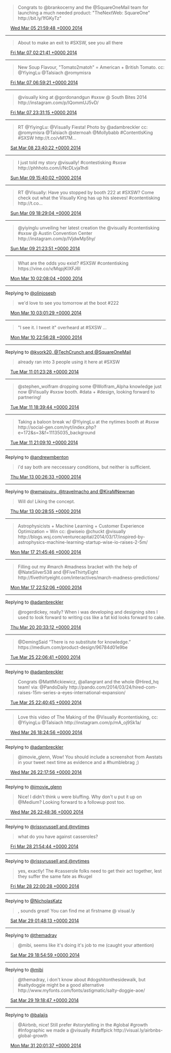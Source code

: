 > Congrats to @brankocerny  and the @SquareOneMail team for launching a much needed product: "TheNextWeb: SquareOne" http://bit\.ly/1fGKyTz"

<img src="../../media/tweet.ico" width="12" /> [Wed Mar 05 21:59:48 +0000 2014](https://twitter.com/adambreckler/status/441332276266151937)

----

> About to make an exit to \#SXSW, see you all there

<img src="../../media/tweet.ico" width="12" /> [Fri Mar 07 02:21:41 +0000 2014](https://twitter.com/adambreckler/status/441760569436028928)

----

> New Soup Flavour, "Tomato2matoh" \= American \+ British Tomato\. cc: @YiyingLu @Talsiach @romymisra

<img src="../../media/tweet.ico" width="12" /> [Fri Mar 07 06:59:21 +0000 2014](https://twitter.com/adambreckler/status/441830445215281152)

----

> @visually king at @gordonandgun \#sxsw @ South Bites 2014 http://instagram\.com/p/lQommUJ5vD/

<img src="../../media/tweet.ico" width="12" /> [Fri Mar 07 23:31:15 +0000 2014](https://twitter.com/adambreckler/status/442080065783099392)

----

> RT @YiyingLu: @Visually Fiesta\! Photo by @adambreckler cc: @romymisra @Talsiach @sternoah @Mollybabb \#ContentIsKing \#SXSW http://t\.co/vM17M…

<img src="../../media/tweet.ico" width="12" /> [Sat Mar 08 23:40:22 +0000 2014](https://twitter.com/adambreckler/status/442444747634794497)

----

> I just told my story @visually\! \#contestisking \#sxsw http://phhhoto\.com/i/NcDLvja1hdi

<img src="../../media/tweet.ico" width="12" /> [Sun Mar 09 15:40:02 +0000 2014](https://twitter.com/adambreckler/status/442686253654224896)

----

> RT @Visually: Have you stopped by booth 222 at  \#SXSW? Come check out what the Visually King has up his sleeves\! \#contentisking http://t\.co…

<img src="../../media/tweet.ico" width="12" /> [Sun Mar 09 18:29:04 +0000 2014](https://twitter.com/adambreckler/status/442728793744998400)

----

> @yiyinglu unveiling her latest creation the @visually \#contentisking \#sxsw @ Austin Convention Center http://instagram\.com/p/lVjdwMp5hy/

<img src="../../media/tweet.ico" width="12" /> [Sun Mar 09 21:23:51 +0000 2014](https://twitter.com/adambreckler/status/442772778622939137)

----

> What are the odds you exist? \#SXSW \#contentisking https://vine\.co/v/MqpjKIXFJ6l

<img src="../../media/tweet.ico" width="12" /> [Mon Mar 10 02:08:04 +0000 2014](https://twitter.com/adambreckler/status/442844306336792577)

----

Replying to [@olinjoseph](https://twitter.com/olinjoseph/status/442857149446623232)

> we'd love to see you tomorrow at the boot \#222

<img src="../../media/tweet.ico" width="12" /> [Mon Mar 10 03:01:29 +0000 2014](https://twitter.com/adambreckler/status/442857745281060864)

----

> "I see it\. I tweet it" overheard at \#SXSW \.\.\.

<img src="../../media/tweet.ico" width="12" /> [Mon Mar 10 22:56:28 +0000 2014](https://twitter.com/adambreckler/status/443158476034809856)

----

Replying to [@kyork20, @TechCrunch and @SquareOneMail](https://twitter.com/kyork20/status/442718236908326912)

> already ran into 3 people using it here at \#SXSW

<img src="../../media/tweet.ico" width="12" /> [Tue Mar 11 01:23:28 +0000 2014](https://twitter.com/adambreckler/status/443195468961435649)

----

> @stephen\_wolfram dropping some @Wolfram\_Alpha knowledge just now @Visually \#sxsw booth\. \#data \+ \#design, looking forward to partnering\!

<img src="../../media/tweet.ico" width="12" /> [Tue Mar 11 18:39:44 +0000 2014](https://twitter.com/adambreckler/status/443456251674914816)

----

> Taking a baloon break w/ @YiyingLu at the nytimes booth at \#sxsw http://social\-gen\.com/nyt/index\.php?e\=172&s\=3&f\=11135035\_background

<img src="../../media/tweet.ico" width="12" /> [Tue Mar 11 21:09:10 +0000 2014](https://twitter.com/adambreckler/status/443493860992229377)

----

Replying to [@andrewmbenton](https://twitter.com/sircromulent/status/443903166610817024)

> i'd say both are neccessary conditions, but neither is sufficient\.

<img src="../../media/tweet.ico" width="12" /> [Thu Mar 13 00:26:33 +0000 2014](https://twitter.com/adambreckler/status/443905922411163648)

----

Replying to [@wmaiouiru, @travelmacho and @KiraMNewman](https://twitter.com/wmaiouiru/status/443883081057857538)

> Will do\! Liking the concept\.

<img src="../../media/tweet.ico" width="12" /> [Thu Mar 13 00:28:55 +0000 2014](https://twitter.com/adambreckler/status/443906517259939840)

----

> Astrophysicists \+ Machine Learning \+ Customer Experience Optimization \= Win cc: @wiseio @chuckt @visually http://blogs\.wsj\.com/venturecapital/2014/03/17/inspired\-by\-astrophysics\-machine\-learning\-startup\-wise\-io\-raises\-2\-5m/

<img src="../../media/tweet.ico" width="12" /> [Mon Mar 17 21:45:46 +0000 2014](https://twitter.com/adambreckler/status/445677398512521217)

----

> Filling out my \#march \#madness bracket with the help of @NateSilver538 and @FiveThirtyEight http://fivethirtyeight\.com/interactives/march\-madness\-predictions/

<img src="../../media/tweet.ico" width="12" /> [Mon Mar 17 22:52:06 +0000 2014](https://twitter.com/adambreckler/status/445694089137102848)

----

Replying to [@adambreckler](https://twitter.com/rogerdickey/status/445747502235791360)

> @rogerdickey, really? When i was developing and designing sites I used to look forward to writing css like a fat kid looks forward to cake\.

<img src="../../media/tweet.ico" width="12" /> [Thu Mar 20 20:33:12 +0000 2014](https://twitter.com/adambreckler/status/446746299807703040)

----

> @DemingSaid “There is no substitute for knowledge\.” https://medium\.com/product\-design/96784d01e9be

<img src="../../media/tweet.ico" width="12" /> [Tue Mar 25 22:06:41 +0000 2014](https://twitter.com/adambreckler/status/448581762789408768)

----

Replying to [@adambreckler](https://twitter.com/Hired_HQ/status/448487966491435008)

> Congrats @MattMickiewicz, @allangrant and the whole @Hired\_hq team\! via: @PandoDaily http://pando\.com/2014/03/24/hired\-com\-raises\-15m\-series\-a\-eyes\-international\-expansion/

<img src="../../media/tweet.ico" width="12" /> [Tue Mar 25 22:40:45 +0000 2014](https://twitter.com/adambreckler/status/448590335455657984)

----

> Love this video of The Making of the @Visually \#contentisking, cc: @YiyingLu  @Talsiach http://instagram\.com/p/mA\_oj9Sk1a/

<img src="../../media/tweet.ico" width="12" /> [Wed Mar 26 18:24:56 +0000 2014](https://twitter.com/adambreckler/status/448888346907910144)

----

Replying to [@adambreckler](https://twitter.com/imovie_glenn/status/448944656072458240)

> @imovie\_glenn, Wow\! You should include a screenshot from Awstats in your tweet next time as evidence and a \#humblebrag ;\)

<img src="../../media/tweet.ico" width="12" /> [Wed Mar 26 22:17:56 +0000 2014](https://twitter.com/adambreckler/status/448946981956624384)

----

Replying to [@imovie\_glenn](https://twitter.com/imovie_glenn/status/448950118603976704)

> Nice\! I didn't think u were bluffing\. Why don't u put it up on @Medium? Looking forward to a followup post too\.

<img src="../../media/tweet.ico" width="12" /> [Wed Mar 26 22:48:36 +0000 2014](https://twitter.com/adambreckler/status/448954702252613632)

----

Replying to [@rissyrussell and @nytimes](https://twitter.com/@rissyrussell/status/449665061267570688)

> what do you have against casseroles?

<img src="../../media/tweet.ico" width="12" /> [Fri Mar 28 21:54:44 +0000 2014](https://twitter.com/adambreckler/status/449665921523535872)

----

Replying to [@rissyrussell and @nytimes](https://twitter.com/@rissyrussell/status/449666152256376832)

> yes, exactly\! The \#casserole folks need to get their act together, lest they suffer the same fate as \#kugel

<img src="../../media/tweet.ico" width="12" /> [Fri Mar 28 22:00:28 +0000 2014](https://twitter.com/adambreckler/status/449667364749971456)

----

Replying to [@NicholasKatz](https://twitter.com/NicholasKatz/status/449716414388387841)

> , sounds great\! You can find me at firstname @ visual\.ly

<img src="../../media/tweet.ico" width="12" /> [Sat Mar 29 01:48:13 +0000 2014](https://twitter.com/adambreckler/status/449724676743245825)

----

Replying to [@themadray](https://twitter.com/hunieco/status/449968705225490433)

> @mibi, seems like it's doing it's job to me \(caught your attention\)

<img src="../../media/tweet.ico" width="12" /> [Sat Mar 29 18:54:59 +0000 2014](https://twitter.com/adambreckler/status/449983073862422528)

----

Replying to [@mibi](https://twitter.com/mibi/status/449987562145579008)

> @themadray, i don't know about \#dogshitonthesidewalk, but \#saltydoggie might be a good alternative http://www\.myfonts\.com/fonts/astigmatic/salty\-doggie\-aoe/

<img src="../../media/tweet.ico" width="12" /> [Sat Mar 29 19:18:47 +0000 2014](https://twitter.com/adambreckler/status/449989062732955648)

----

Replying to [@balajis](https://twitter.com/balajis/status/450641176509440001)

> @Airbnb, nice\! Still prefer \#storytelling in the \#global \#growth \#Infographic we made a @visually \#staffpick http://visual\.ly/airbnbs\-global\-growth

<img src="../../media/tweet.ico" width="12" /> [Mon Mar 31 20:01:37 +0000 2014](https://twitter.com/adambreckler/status/450724615724081152)